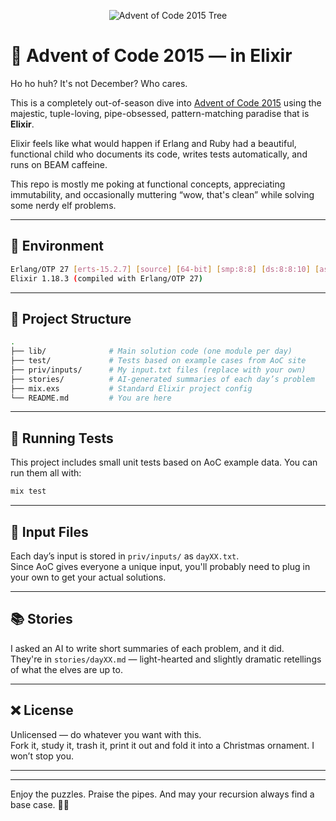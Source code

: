 <p align="center">
  <!-- Replace with full Advent of Code 2015 tree image -->
  <img src="path/to/aoc2015-tree.png" alt="Advent of Code 2015 Tree"/>
</p>

# 🎄 Advent of Code 2015 — in Elixir

Ho ho huh? It's not December? Who cares.

This is a completely out-of-season dive into [Advent of Code 2015](https://adventofcode.com/2015) using the majestic, tuple-loving, pipe-obsessed, pattern-matching paradise that is **Elixir**.

Elixir feels like what would happen if Erlang and Ruby had a beautiful, functional child who documents its code, writes tests automatically, and runs on BEAM caffeine.

This repo is mostly me poking at functional concepts, appreciating immutability, and occasionally muttering “wow, that's clean” while solving some nerdy elf problems.

---

## 🧰 Environment

```bash
Erlang/OTP 27 [erts-15.2.7] [source] [64-bit] [smp:8:8] [ds:8:8:10] [async-threads:1] [jit] [dtrace]
Elixir 1.18.3 (compiled with Erlang/OTP 27)
```

---

## 📁 Project Structure

```bash
.
├── lib/              # Main solution code (one module per day)
├── test/             # Tests based on example cases from AoC site
├── priv/inputs/      # My input.txt files (replace with your own)
├── stories/          # AI-generated summaries of each day’s problem
├── mix.exs           # Standard Elixir project config
└── README.md         # You are here
```

---

## 🧪 Running Tests

This project includes small unit tests based on AoC example data. You can run them all with:

```bash
mix test
```

---

## 📄 Input Files

Each day’s input is stored in `priv/inputs/` as `dayXX.txt`.  
Since AoC gives everyone a unique input, you'll probably need to plug in your own to get your actual solutions.

---

## 📚 Stories

I asked an AI to write short summaries of each problem, and it did.  
They're in `stories/dayXX.md` — light-hearted and slightly dramatic retellings of what the elves are up to.

---

## ❌ License

Unlicensed — do whatever you want with this.  
Fork it, study it, trash it, print it out and fold it into a Christmas ornament. I won’t stop you.

---

<!-- TODO: When finished, update this section to show it's complete -->
<!-- ☑️ AoC 2015 Elixir solutions: COMPLETE! -->
<!-- ❗ WIP – still solving days. Will finalize and polish after Day 25 -->

---

Enjoy the puzzles. Praise the pipes. And may your recursion always find a base case. 🧝‍♂️
